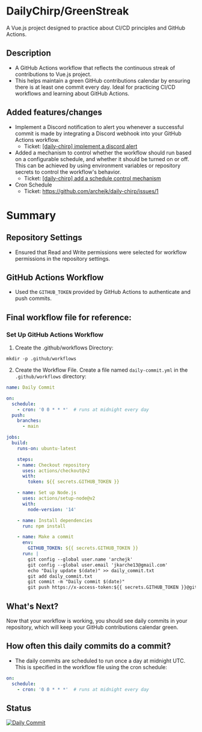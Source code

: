 # DailyChirp/GreenStreak
A Vue.js project designed to practice about CI/CD principles and GitHub Actions.

## Description
- A GitHub Actions workflow that reflects the continuous streak of contributions to Vue.js project.
- This helps maintain a green GitHub contributions calendar by ensuring there is at least one commit every day. Ideal for practicing CI/CD workflows and learning about GitHub Actions.

## Added features/changes
- Implement a Discord notification to alert you whenever a successful commit is made by integrating a Discord webhook into your GitHub Actions workflow.
   - Ticket: [[daily-chirp] implement a discord alert](https://github.com/archejk/daily-chirp/issues/10)
- Added a mechanism to control whether the workflow should run based on a configurable schedule, and whether it should be turned on or off. This can be achieved by using environment variables or repository secrets to control the workflow's behavior.
   - Ticket: [[daily-chirp] add a schedule control mechanism](https://github.com/archejk/daily-chirp/issues/8)
- Cron Schedule
   - Ticket: https://github.com/archejk/daily-chirp/issues/1 

# Summary
## Repository Settings
- Ensured that Read and Write permissions were selected for workflow permissions in the repository settings.

## GitHub Actions Workflow
- Used the `GITHUB_TOKEN` provided by GitHub Actions to authenticate and push commits.

## Final workflow file for reference:

### Set Up GitHub Actions Workflow
1. Create the .github/workflows Directory:
```
mkdir -p .github/workflows
```

2. Create the Workflow File. Create a file named `daily-commit.yml` in the `.github/workflows` directory:

```yml
name: Daily Commit

on:
  schedule:
    - cron: '0 0 * * *'  # runs at midnight every day
  push:
    branches:
      - main

jobs:
  build:
    runs-on: ubuntu-latest

    steps:
    - name: Checkout repository
      uses: actions/checkout@v2
      with:
        token: ${{ secrets.GITHUB_TOKEN }}

    - name: Set up Node.js
      uses: actions/setup-node@v2
      with:
        node-version: '14'

    - name: Install dependencies
      run: npm install

    - name: Make a commit
      env:
        GITHUB_TOKEN: ${{ secrets.GITHUB_TOKEN }}
      run: |
        git config --global user.name 'archejk'
        git config --global user.email 'jkarche13@gmail.com'
        echo "Daily update $(date)" >> daily_commit.txt
        git add daily_commit.txt
        git commit -m "Daily commit $(date)"
        git push https://x-access-token:${{ secrets.GITHUB_TOKEN }}@github.com/archejk/daily-chirp.git HEAD:main
```

## What's Next?
Now that your workflow is working, you should see daily commits in your repository, which will keep your GitHub contributions calendar green. 

## How often this daily commits do a commit?
- The daily commits are scheduled to run once a day at midnight UTC. This is specified in the workflow file using the cron schedule:

```yml
on:
  schedule:
    - cron: '0 0 * * *'  # runs at midnight every day
```

## Status
[![Daily Commit](https://github.com/archejk/daily-chirp/actions/workflows/daily-commit.yml/badge.svg)](https://github.com/archejk/daily-chirp/actions/workflows/daily-commit.yml)
